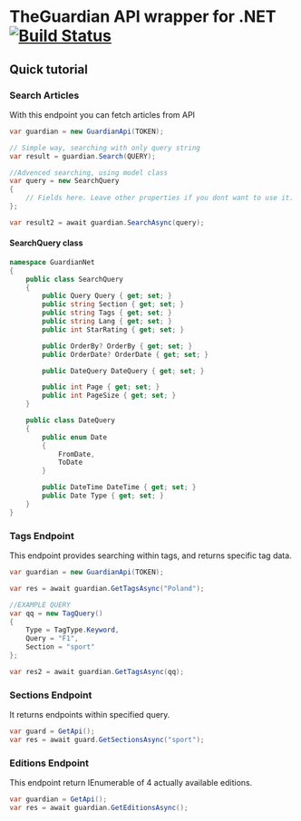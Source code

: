 # TheGuardian API wrapper for .NET [![Build Status](https://travis-ci.org/l7ssha/GuardianNet.svg?branch=master)](https://travis-ci.org/l7ssha/GuardianNet)

## Quick tutorial

### Search Articles
With this endpoint you can fetch articles from API
```csharp
var guardian = new GuardianApi(TOKEN);

// Simple way, searching with only query string
var result = guardian.Search(QUERY);

//Advenced searching, using model class
var query = new SearchQuery
{
    // Fields here. Leave other properties if you dont want to use it.
};

var result2 = await guardian.SearchAsync(query);
```

#### SearchQuery class
```csharp
namespace GuardianNet
{
    public class SearchQuery
    {
        public Query Query { get; set; }
        public string Section { get; set; }
        public string Tags { get; set; }
        public string Lang { get; set; }
        public int StarRating { get; set; }

        public OrderBy? OrderBy { get; set; }
        public OrderDate? OrderDate { get; set; }

        public DateQuery DateQuery { get; set; }

        public int Page { get; set; }
        public int PageSize { get; set; }
    }

    public class DateQuery
    {
        public enum Date
        {
            FromDate,
            ToDate
        }

        public DateTime DateTime { get; set; }
        public Date Type { get; set; }
    }
}
```

### Tags Endpoint
This endpoint provides searching within tags, and returns specific tag data.

```csharp
var guardian = new GuardianApi(TOKEN);

var res = await guardian.GetTagsAsync("Poland");

//EXAMPLE QUERY
var qq = new TagQuery()
{
    Type = TagType.Keyword,
    Query = "F1",
    Section = "sport"
};

var res2 = await guardian.GetTagsAsync(qq);
```

### Sections Endpoint
It returns endpoints within specified query.

```csharp
var guard = GetApi();
var res = await guard.GetSectionsAsync("sport");
```

### Editions Endpoint
This endpoint return IEnumerable of 4 actually available editions.

```csharp
var guardian = GetApi();
var res = await guardian.GetEditionsAsync();
```
